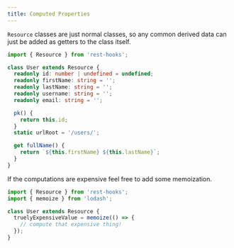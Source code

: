 ```yaml
---
title: Computed Properties
---
```

`Resource` classes are just normal classes, so any common derived data can just be added as
getters to the class itself.

```typescript
import { Resource } from 'rest-hooks';

class User extends Resource {
  readonly id: number | undefined = undefined;
  readonly firstName: string = '';
  readonly lastName: string = '';
  readonly username: string = '';
  readonly email: string = '';

  pk() {
    return this.id;
  }
  static urlRoot = '/users/';

  get fullName() {
    return `${this.firstName} ${this.lastName}`;
  }
}
```

If the computations are expensive feel free to add some
memoization.

```typescript
import { Resource } from 'rest-hooks';
import { memoize } from 'lodash';

class User extends Resource {
  truelyExpensiveValue = memoize(() => {
    // compute that expensive thing!
  });
}
```
